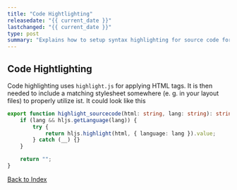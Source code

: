 ```yaml
---
title: "Code Hightlighting"
releasedate: "{{ current_date }}"
lastchanged: "{{ current_date }}"
type: post
summary: "Explains how to setup syntax highlighting for source code for Templex."
---
```


## Code Hightlighting

Code highlighting uses `highlight.js` for applying HTML tags. It is then needed to
include a matching stylesheet somewhere (e. g. in your layout files) to properly utilize ist.
It could look like this

```ts
export function highlight_sourcecode(html: string, lang: string): string {
	if (lang && hljs.getLanguage(lang)) {
		try {
			return hljs.highlight(html, { language: lang }).value;
		} catch (__) {}
	}

	return "";
}
```

[Back to Index](./index.html)
